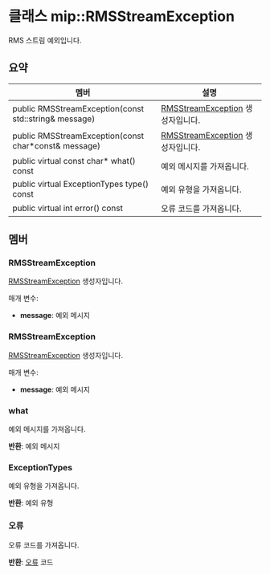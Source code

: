 # <a name="class-miprmsstreamexception"></a>클래스 mip::RMSStreamException 
RMS 스트림 예외입니다.
  
## <a name="summary"></a>요약
 멤버                        | 설명                                
--------------------------------|---------------------------------------------
 public RMSStreamException(const std::string& message)  |  [RMSStreamException](class_mip_rmsstream_exception.md) 생성자입니다.
 public RMSStreamException(const char*const& message)  |  [RMSStreamException](class_mip_rmsstream_exception.md) 생성자입니다.
 public virtual const char* what() const  |  예외 메시지를 가져옵니다.
 public virtual ExceptionTypes type() const  |  예외 유형을 가져옵니다.
 public virtual int error() const  |  오류 코드를 가져옵니다.
  
## <a name="members"></a>멤버
  
### <a name="rmsstreamexception"></a>RMSStreamException
[RMSStreamException](class_mip_rmsstream_exception.md) 생성자입니다.

매개 변수:  
* **message**: 예외 메시지


  
### <a name="rmsstreamexception"></a>RMSStreamException
[RMSStreamException](class_mip_rmsstream_exception.md) 생성자입니다.

매개 변수:  
* **message**: 예외 메시지


  
### <a name="what"></a>what
예외 메시지를 가져옵니다.

  
**반환**: 예외 메시지
  
### <a name="exceptiontypes"></a>ExceptionTypes
예외 유형을 가져옵니다.

  
**반환**: 예외 유형
  
### <a name="error"></a>오류
오류 코드를 가져옵니다.

  
**반환**: [오류](class_mip_error.md) 코드